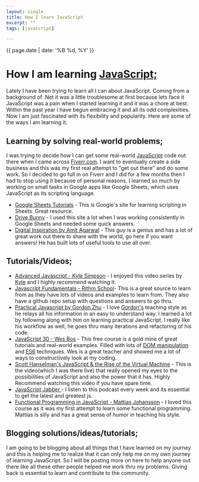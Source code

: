 ```yaml
---
layout: single
title: How I learn JavaScript
excerpt: ""
tags: [javascript]

---
```

{{ page.date | date: '%B %d, %Y' }}

# How I am learning <a href="https://en.wikipedia.org/wiki/JavaScript" target="_blank">JavaScript;</a>
Lately I have been trying to learn all I can about JavaScript. Coming from a background of .Net it was a little troublesome at first because lets face it JavaScript was a pain when I started learning it and it was a chore at best. Within the past year I have begun embracing it and all its odd complexities. Now I am just fascinated with its flexibility and popularity. Here are some of the ways I am learning it.

## Learning by solving real-world problems;
I was trying to decide how I can get some real-world <a href="https://en.wikipedia.org/wiki/JavaScript" target="_blank">JavaScript</a> code out there when I came across <a href="https://www.fiverr.com/" target="_blank">Fiverr.com</a>. I want to eventually create a side business and this was my first real attempt to "get out there" and do some work. So I decided to go full in on Fiverr and I did for a few months then I had to stop using it because of personal reasons. I learned so much by working on small tasks in Google apps like Google Sheets, which uses JavaScript as its scripting language.

* <a href="https://developers.google.com/apps-script/articles/" target="_blank">Google Sheets Tutorials</a> - This is Google's site for learning scripting in Sheets. Great resource.
* <a href="http://www.mousewhisperer.co.uk/drivebunny/" target="_blank">Drive Bunny</a> - I used this site a lot when I was working consistently in Google Sheets and needed some quick answers.
* <a href="https://www.labnol.org/" target="_blank">Digital Inspiration by Amit Agarwal</a> - This guy is a genius and has a lot of great work out there to share with the world, go here if you want answers! He has built lots of useful tools to use all over.

## Tutorials/Videos;
* <a href="https://frontendmasters.com/" target="_blank">Advanced Javascript - Kyle Simpson</a> -  I enjoyed this video series by <a href="https://github.com/getify" target="_blank">Kyle</a> and I highly recommend watching it.
* <a href="https://www.rithmschool.com/courses#jsfundamentals" target="_blank">Javascript Fundamentals - Rithm School</a>- This is a great source to learn from as they have lots of videos and examples to learn from. They also have a github repo setup with questions and answers to go thru.
* <a href="https://watchandcode.com/p/practical-javascript" target="_blank">Practical Javascript by Gordon Zhu</a> - I love <a href="https://github.com/gordonmzhu" target="_blank">Gordon's</a> teaching style as he relays all his information in an easy to understand way. I learned a lot by following along with him on learning practical JavaScript. I really like his workflow as well, he goes thru many iterations and refactoring of his code.
* <a href="https://javascript30.com/" target="_blank">JavaScript 30 - Wes Bos</a> - This free course is a gold mine of great tutorials and real-world examples. Filled with lots of <a href="https://stackoverflow.com/questions/3934826/what-do-people-mean-by-dom-manipulation-and-how-would-i-do-that" target="_blank">DOM manipulation</a> and <a href="https://github.com/lukehoban/es6features" target="_blank">ES6</a> techniques. Wes is a great teacher and showed me a lot of ways to constructively look at my coding.
* <a href="https://youtu.be/eJV-hqQGZXU" target="_blank">Scott Hanselman's JavaScript & the Rise of the Virtual Machine</a> - This is the video(which I was there live) that really opened my eyes to the possibilities of JavaScript and also the power that it has. Highly Recommend watching this video if you have spare time.
* <a href="https://devchat.tv/js-jabber" target="_blank">JavaScript Jabber </a>- I listen to this podcast every week and its essential to get the latest and greatest js.
* <a href="https://arkmont.com/functional-programming-in-javascript" target="_blank">Functional Programming in JavaScript - Mattias Johansson</a> - I loved this course as it was my first attempt to learn some functional programming. Mattias is silly and has a great sense of humor in teaching his style.

## Blogging solutions/ideas/tutorials;
I am going to be blogging about all things that I have learned on my journey and this is helping me to realize that it can only help me on my own journey of learning JavaScript. So I will be posting more on here to help anyone out there like all these other people helped me work thru my problems. Giving back is essential to learn and contribute to the community.

